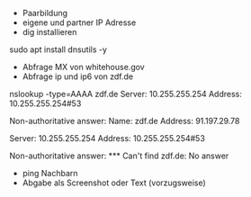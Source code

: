 - Paarbildung
- eigene und partner IP Adresse
- dig installieren

sudo apt install dnsutils -y

- Abfrage MX von whitehouse.gov
- Abfrage ip und ip6 von zdf.de

nslookup -type=AAAA zdf.de
Server:         10.255.255.254
Address:        10.255.255.254#53

Non-authoritative answer:
Name:   zdf.de
Address: 91.197.29.78

Server:         10.255.255.254
Address:        10.255.255.254#53

Non-authoritative answer:
*** Can't find zdf.de: No answer

- ping Nachbarn
- Abgabe als Screenshot oder Text (vorzugsweise)